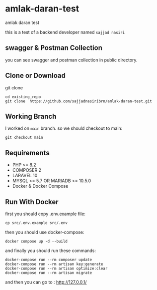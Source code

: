 # amlak-daran-test
 amlak daran test

this is a test of a backend developer named  `sajjad nasiri`

## swagger & Postman Collection
you can see swagger and postman collection in public directory.

## Clone or Download
git clone
```
cd existing_repo
git clone  https://github.com/sajjadnasiribrn/amlak-daran-test.git
```

## Working Branch
I worked on `main` branch. so we should checkout to main:
```
git checkout main
```

## Requirements
- PHP >= 8.2
- COMPOSER 2
- LARAVEL 10
- MYSQL >= 5.7 OR MARIADB >= 10.5.0
- Docker & Docker Compose

## Run With Docker
first you should copy .env.example file:
```
cp src/.env.example src/.env
 ```
then you should use docker-compose:
```
docker compose up -d --build
```

and finally you should run these commands:
```
docker-compose run --rm composer update
docker-compose run --rm artisan key:generate
docker-compose run --rm artisan optimize:clear
docker-compose run --rm artisan migrate
```

and then you can go to : http://127.0.0.1/
